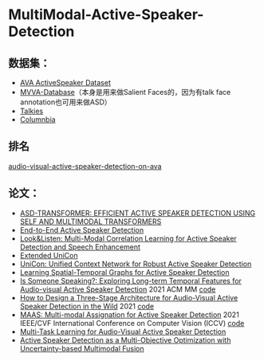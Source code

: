 # MultiModal-Active-Speaker-Detection

## 数据集：
- [AVA ActiveSpeaker Dataset](https://github.com/github-zbx/ava_datasets)
- [MVVA-Database](https://github.com/MinglangQiao/MVVA-Database)（本身是用来做Salient Faces的，因为有talk face annotation也可用来做ASD）
- [Talkies](https://filedn.com/l0kNCNuXuEq70c3iUHsXxJ7/Talkies/)
- [Columnbia](https://github.com/TaoRuijie/TalkNet-ASD)

## 排名
   [audio-visual-active-speaker-detection-on-ava](https://paperswithcode.com/sota/audio-visual-active-speaker-detection-on-ava)

## 论文：
- [ASD-TRANSFORMER: EFFICIENT ACTIVE SPEAKER DETECTION USING SELF AND
MULTIMODAL TRANSFORMERS](https://ieeexplore.ieee.org/stamp/stamp.jsp?arnumber=9746991) 
- [End-to-End Active Speaker Detection](https://arxiv.org/pdf/2203.14250.pdf)
- [Look&Listen: Multi-Modal Correlation Learning for Active Speaker Detection and Speech Enhancement](https://arxiv.org/pdf/2203.02216.pdf)
- [Extended UniCon](http://static.googleusercontent.com/media/research.google.com/en//ava/2021/S1_ICTCAS-UCAS-TAL.pdf)
- [UniCon: Unified Context Network for Robust Active Speaker Detection](https://arxiv.org/pdf/2108.02607.pdf)
- [Learning Spatial-Temporal Graphs for Active Speaker Detection](https://arxiv.org/pdf/2112.01479.pdf)
- [Is Someone Speaking?: Exploring Long-term Temporal Features for Audio-visual Active Speaker Detection](https://arxiv.org/pdf/2107.06592.pdf) 2021  ACM MM [code](https://github.com/TaoRuijie/TalkNet-ASD)
- [How to Design a Three-Stage Architecture for Audio-Visual Active Speaker Detection in the Wild](https://arxiv.org/pdf/2106.03932.pdf) 2021 [code](https://github.com/okankop/ASDNet)
- [MAAS: Multi-modal Assignation for Active Speaker Detection](https://openaccess.thecvf.com/content/ICCV2021/papers/Alcazar_MAAS_Multi-Modal_Assignation_for_Active_Speaker_Detection_ICCV_2021_paper.pdf) 2021 IEEE/CVF International Conference on Computer Vision (ICCV) [code](https://github.com/fuankarion/MAAS)
- [Multi-Task Learning for Audio-Visual Active Speaker Detection](https://static.googleusercontent.com/media/research.google.com/en//ava/2019/Multi_Task_Learning_for_Audio_Visual_Active_Speaker_Detection.pdf)
- [Active Speaker Detection as a Multi-Objective Optimization with
Uncertainty-based Multimodal Fusion](https://arxiv.org/pdf/2106.03821.pdf)
